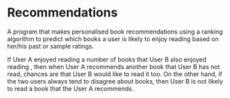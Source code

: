 # Recommendations
 
A program that makes personalised book recommendations using a ranking algorithm to predict which books a user is likely to enjoy reading based on her/his past or sample ratings.

If User A enjoyed reading a number of books that User B also enjoyed reading , then when User A recommends another book that User B has not read, chances are that User B would like to read it too. On the other hand, if the two users always tend to disagree about books, then User B is not likely to read a book that the User A recommends.
